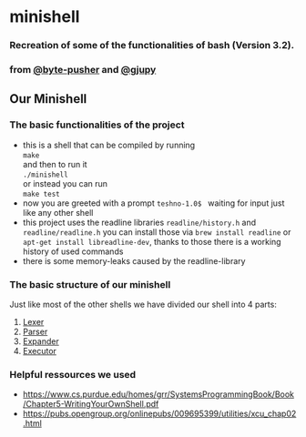 # minishell
### Recreation of some of the functionalities of bash (Version 3.2).<br>
### from [@byte-pusher](https://github.com/byte-pusher) and [@gjupy](https://github.com/gjupy)<br>

## Our Minishell
### The basic functionalities of the project
- this is a shell that can be compiled by running<br>`make`<br>and then to run it<br>`./minishell`<br>or instead you can run<br>`make test`
- now you are greeted with a prompt `teshno-1.0$ `&nbsp;waiting for input just like any other shell
- this project uses the readline libraries `readline/history.h` and `readline/readline.h` you can install those via `brew install readline` or `apt-get install libreadline-dev`, thanks to those there is a working history of used commands
- there is some memory-leaks caused by the readline-library

### The basic structure of our minishell
Just like most of the other shells we have divided our shell into 4 parts:
1. [Lexer](https://github.com/gjupy/minishell/tree/main/lexer)
2. [Parser](https://github.com/gjupy/minishell/tree/main/parser)
3. [Expander](https://github.com/gjupy/minishell/tree/main/expander)
4. [Executor](https://github.com/gjupy/minishell/tree/main/executor)

### Helpful ressources we used
- https://www.cs.purdue.edu/homes/grr/SystemsProgrammingBook/Book/Chapter5-WritingYourOwnShell.pdf
- https://pubs.opengroup.org/onlinepubs/009695399/utilities/xcu_chap02.html
